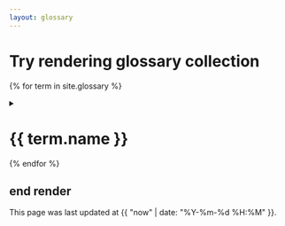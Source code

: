 ```yaml
---
layout: glossary
---
```

# Try rendering glossary collection
{% for term in site.glossary %}
  <details>
  <summary>

  <h1>{{ term.name }}</h1>
  </summary>

  Source: {{ term.page.name }}, path: {{ term.path }}
  [Page link]({{ term.url }})
  Content:
  {{ term.content }}
  ---
  </details>
{% endfor %}

## end render

This page was last updated at {{ "now" | date: "%Y-%m-%d %H:%M" }}.
